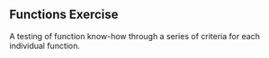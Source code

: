 Functions Exercise
-------------------------------------
A testing of function know-how through a series of criteria for each individual function.